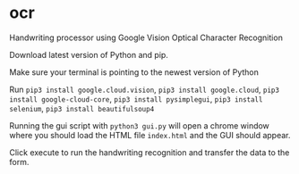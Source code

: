 # ocr
Handwriting processor using Google Vision Optical Character Recognition

Download latest version of Python and pip.

Make sure your terminal is pointing to the newest version of Python

Run `pip3 install google.cloud.vision`, `pip3 install google.cloud`, `pip3 install google-cloud-core`, `pip3 install pysimplegui`, `pip3 install selenium`, `pip3 install beautifulsoup4`

Running the gui script with `python3 gui.py` will open a chrome window where you should load the HTML file `index.html` and the GUI should appear. 

Click execute to run the handwriting recognition and transfer the data to the form. 
